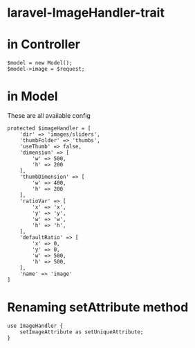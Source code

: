 # laravel-ImageHandler-trait


# in Controller

    $model = new Model();
    $model->image = $request;

# in Model
These are all available config

    protected $imageHandler = [
        'dir' => 'images/sliders', 
        'thumbFolder' => 'thumbs', 
        'useThumb' => false, 
        'dimension' => [
            'w' => 500, 
            'h' => 200
        ],
        'thumbDimension' => [
            'w' => 400, 
            'h' => 200
        ],
        'ratioVar' => [
            'x' => 'x',
            'y' => 'y',
            'w' => 'w',
            'h' => 'h',
        ],
        'defaultRatio' => [
            'x' => 0,
            'y' => 0,
            'w' => 500,
            'h' => 500,
        ],
        'name' => 'image'
    ]

#  Renaming setAttribute method
    use ImageHandler {
		setImageAttribute as setUniqueAttribute;
	}
